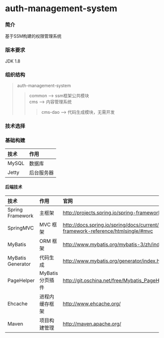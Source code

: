 # auth-management-system
### 简介
基于SSM构建的权限管理系统
### 版本要求
JDK 1.8
### 组织结构
>auth-management-system
>>common --> ssm框架公共模块  
>>cms --> 内容管理系统
>>>cms-dao --> 代码生成模块，无需开发
### 技术选择
### 基础构建
| 技术 | 作用 |
| :------- | :------- |
| MySQL    | 数据库    | 
| Jetty    | 后台服务器 |
#### 后端技术
| 技术 | 作用 | 官网 |
| :------- | :------- | :------|
| Spring Framework | 主框架   | http://projects.spring.io/spring-framework/ |
| SpringMVC        | MVC 框架 | 	http://docs.spring.io/spring/docs/current/spring-framework-reference/htmlsingle/#mvc |
| MyBatis          | ORM 框架 | http://www.mybatis.org/mybatis-3/zh/index.html |
| MyBatis Generator| 代码生成 | 	http://www.mybatis.org/generator/index.html |
| PageHelper | MyBatis分页插件| http://git.oschina.net/free/Mybatis_PageHelper |
| Ehcache	       | 进程内缓存框架| http://www.ehcache.org/ |
| Maven	           |项目构建管理	 | http://maven.apache.org/ |
